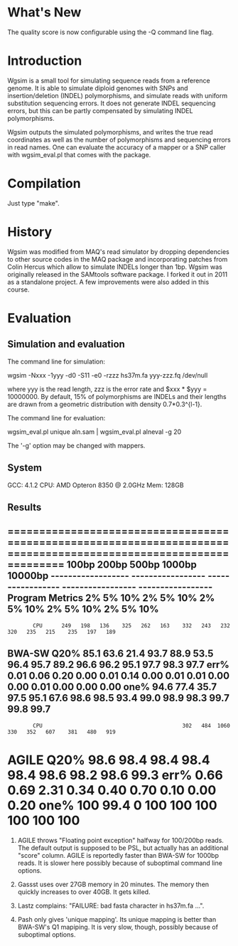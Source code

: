 What's New
==========

The quality score is now configurable using the -Q command line flag.

Introduction
============

Wgsim is a small tool for simulating sequence reads from a reference genome.
It is able to simulate diploid genomes with SNPs and insertion/deletion (INDEL)
polymorphisms, and simulate reads with uniform substitution sequencing errors.
It does not generate INDEL sequencing errors, but this can be partly
compensated by simulating INDEL polymorphisms.

Wgsim outputs the simulated polymorphisms, and writes the true read coordinates
as well as the number of polymorphisms and sequencing errors in read names.
One can evaluate the accuracy of a mapper or a SNP caller with wgsim_eval.pl
that comes with the package.


Compilation
===========

Just type "make".


History
=======

Wgsim was modified from MAQ's read simulator by dropping dependencies to other
source codes in the MAQ package and incorporating patches from Colin Hercus
which allow to simulate INDELs longer than 1bp. Wgsim was originally released
in the SAMtools software package. I forked it out in 2011 as a standalone
project. A few improvements were also added in this course.


Evaluation
==========

Simulation and evaluation
-------------------------

The command line for simulation:

  wgsim -Nxxx -1yyy -d0 -S11 -e0 -rzzz hs37m.fa yyy-zzz.fq /dev/null

where yyy is the read length, zzz is the error rate and $xxx * $yyy = 10000000.
By default, 15% of polymorphisms are INDELs and their lengths are drawn from a
geometric distribution with density 0.7*0.3^{l-1}.

The command line for evaluation:

  wgsim_eval.pl unique aln.sam | wgsim_eval.pl alneval -g 20

The '-g' option may be changed with mappers.


System
------

GCC: 4.1.2
CPU: AMD Opteron 8350 @ 2.0GHz
Mem: 128GB


Results
-------

==================================================================================================================
                          100bp              200bp              500bp              1000bp            10000bp
                   ------------------  -----------------  -----------------  -----------------  -----------------
 Program  Metrics     2%    5%   10%     2%    5%   10%     2%    5%   10%     2%    5%   10%     2%    5%   10%
------------------------------------------------------------------------------------------------------------------
            CPU      249   198   136    325   262   163    332   243   232    320   235   215    235   197   189
 BWA-SW     Q20%    85.1  63.6  21.4   93.7  88.9  53.5   96.4  95.7  89.2   96.6  96.2  95.1   97.7  98.3  97.7
            err%    0.01  0.06  0.20   0.00  0.01  0.14   0.00  0.01  0.01   0.00  0.00  0.01   0.00  0.00  0.00
            one%    94.6  77.4  35.7   97.5  95.1  67.6   98.6  98.5  93.4   99.0  98.9  98.3   99.7  99.8  99.7
------------------------------------------------------------------------------------------------------------------
            CPU                                            302   484  1060    330   352   607    381   480   919
 AGILE      Q20%                                          98.6  98.4  98.4   98.4  98.4  98.6   98.2  98.6  99.3
            err%                                          0.66  0.69  2.31   0.34  0.40  0.70   0.10  0.00  0.20
            one%                                           100  99.4     0    100   100   100    100   100   100
==================================================================================================================

1) AGILE throws "Floating point exception" halfway for 100/200bp reads.  The
   default output is supposed to be PSL, but actually has an additional "score"
   column. AGILE is reportedly faster than BWA-SW for 1000bp reads. It is
   slower here possibly because of suboptimal command line options.

2) Gassst uses over 27GB memory in 20 minutes. The memory then quickly
   increases to over 40GB. It gets killed.

3) Lastz complains: "FAILURE: bad fasta character in hs37m.fa ...".

4) Pash only gives 'unique mapping'. Its unique mapping is better than BWA-SW's
   Q1 mapiping. It is very slow, though, possibly because of suboptimal
   options.

